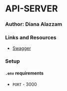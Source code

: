 # API-SERVER
### Author: Diana Alazzam 

### Links and Resources

- [Swagger](https://app.swaggerhub.com/apis/diana96alazzam/api-server-lab6/0.1)

### Setup

#### `.env` requirements
- `PORT` - 3000

